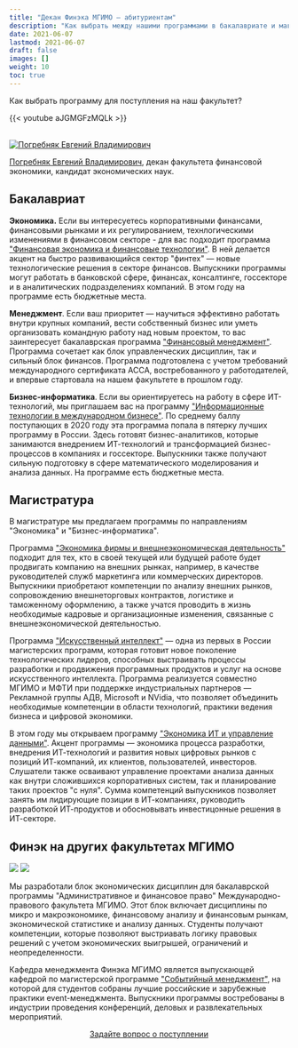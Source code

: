 ```yaml
---
title: "Декан Финэка МГИМО — абитуриентам"
description: "Как выбрать между нашими программами в бакалавриате и магистратуре - для кого какие программы подходят?"
date: 2021-06-07
lastmod: 2021-06-07
draft: false
images: []
weight: 10
toc: true
---
```


Как выбрать программу для поступления на наш факультет?

{{< youtube aJGMGFzMQLk >}}

<br>

<a href="https://mgimo.ru/people/pogrebnyak/" class="float-left mr-3 pt-2">
<img
    src="https://mgimo.ru/upload/iblock/341/pogrebnyak.jpg"
    alt="Погребняк Евгений Владимирович"
    title="Погребняк Евгений Владимирович"
    class="rounded-photo"
/>
</a>

[Погребняк Евгений Владимирович](https://mgimo.ru/people/pogrebnyak/), декан факультета финансовой экономики, кандидат экономических наук.

[econ]: /program/undergrad/economics
[management]: /program/undergrad/management
[itmb]: /program/undergrad/itmb
[ai]: https://ai.mgimo.ru
[ved]: /program/graduate/firm-economics-ved
[it]: /program/graduate/it-economics-and-data-management
[event]: https://event.mgimo.ru/
[emba]: /program/executive/emba

## Бакалавриат

**Экономика.** Если вы интересуетесь корпоративными финансами, финансовыми рынками и их регулированием, технлогическими изменениями в финансовом секторе - для вас подходит программа ["Финансовая экономика и финансовые технологии"][econ]. В ней делается акцент на быстро развивающийся сектор "финтех" — новые технологические решения в секторе финансов. Выпускники программы могут работать в банковской сфере, финансах, консалтинге, госсекторе и в аналитических подразделениях компаний. В этом году на программе есть бюджетные места.

**Менеджмент**. Если ваш приоритет — научиться эффективно работать внутри крупных компаний, вести собственный бизнес или уметь организовать командную работу над новым проектом, то вас заинтересует бакалаврская программа ["Финансовый менеджмент"][management]. Программа сочетает как блок управленческих дисциплин, так и сильный блок финансов. Программа подготовлена с учетом требований международного сертификата ACCA, востребованного у работодателей, и впервые стартовала на нашем факультете в прошлом году.

**Бизнес-информатика**. Если вы ориентируетесь на работу в сфере ИТ-технологий, мы приглашаем вас на программу ["Информационные технологии в международном бизнесе"][itmb]. По среднему баллу поступающих в 2020 году эта программа попала в пятерку лучших программу в России. Здесь готовят бизнес-аналитиков, которые занимаются внедрением ИТ-технологий и трансформацией бизнес-процессов в компаниях и госсекторе. Выпускники также получают сильную подготовку в сфере математического моделирования и анализа данных. На программе есть бюджетные места.

## Магистратура

В магистратуре мы предлагаем программы по направлениям "Экономика" и "Бизнес-информатика".

Программа ["Экономика фирмы и внешнеэкономическая деятельность"][ved] подходит для тех, кто в своей текущей или будущей работе будет продвигать компанию на внешних рынках, например, в качестве руководителей служб маркетинга или коммерческих директоров. Выпускники приобретают компетенции по анализу внешних рынков, сопровождению внешнеторговых контрактов, логистике и таможенному оформлению, а также учатся проводить в жизнь необходимые кадровые и организационные изменения, связанные с внешнеэкономической деятельностью.

Программа ["Искусственный интеллект"][ai] — одна из первых в России магистерских программ, которая готовит новое поколение технологических лидеров, способных выстраивать процессы разработки и продвижения программных продуктов и услуг на основе искусственного интеллекта. Программа реализуется совместно МГИМО и МФТИ при поддержке индустриальных партнеров — Рекламной группы АДВ, Microsoft и NVidia, что позволяет объединить необходимые компетенции в области технологий, практики ведения бизнеса и цифровой экономики.

В этом году мы открываем программу ["Экономика ИТ и управление данными"][it]. Акцент программы — экономика процесса разработки, внедрения ИТ-технологий и развития новых цифровых рынков с позиций ИТ-компаний, их клиентов, пользователей, инвесторов. Слушатели также осваивают управление проектами анализа данных как внутри сложившихся корпоративных систем, так и планирование таких проектов "с нуля". Сумма компетенций выпускников позволяет занять им лидирующие позиции в ИТ-компаниях, руководить разработкой ИТ-продуктов и обосновывать инвестицонные решения в ИТ-секторе.

## Финэк на других факультетах МГИМО

![](https://img.shields.io/badge/Административное_и_финансовое_право-blue)
[![](https://img.shields.io/badge/Событийный_менеджмент-005E7C)][event]

<!--
[![](https://img.shields.io/badge/Executive_MBA-F93943)][emba]
-->

Мы разработали блок экономических дисциплин для бакалаврской программы
"Административное и финансовое право" Международно-правового факультета МГИМО.
Этот блок включает дисциплины по микро и макроэкономике, финансовому анализу
и финансовым рынкам, экономической статистике и анализу данных.
Студенты получают компетенции, которые позволяют выстриавать логику правовых решений с учетом экономических выигрышей, ограничений и неопределенности.

<!--
Кафедра менеджмента Финэка МГИМО - выпускающая кафедра программы
"Событийный менеджмент", посвященной индустрии деловых и развлекательных мероприятий.
-->

Кафедра менеджмента Финэка МГИМО является выпускающей кафедрой по магистерской программе ["Событийный менеджмент"][event], на которой для студентов собраны лучшие российские и зарубежные практики event-менеджмента. Выпускники программы востребованы в индустрии проведения конференций, деловых и развлекательных мероприятий.

<!---

Декан Финэка Е.В. Погребняк - научный рукводитель программы Executive MBA
"Трансформация бизнеса и финансовые технологии" Школы бизнеса и международных компетенций МГИМО.

-->

<div align="center">
<a class="btn btn-primary btn-lg px-4 mb-2"  href="https://forms.gle/tRBb3VAGNyV53uAv5" role="button">Задайте вопрос о поступлении</a>
</div>

<!--

1. Здесь должен быть в маркдауне
текст интервью из https://mgimo.ru/study/faculty/ffe/
или из: https://odin.mgimo.ru/nov-pod-mgimo/3924-dekan-e-v-pogrebnyak-abiturientam-fakulteta-finansovoj-ekonomiki

2. Здесь должно быть декабрьское видео
на основе которого сделано интервью.
https://www.youtube.com/watch?v=aJGMGFzMQLk&t=1s

-->

<!-- Сырой текст для #155

Интервью о программах факультета финансовой экономики МГИМО с деканом  Евгением Владимировичем Погребняком

Наш факультет является лидером цифровых компетенций и предлагает программы по экономике, бизнес-информатике и, с этого года, – по туризму. Обучение на факультете проводится на базе уютного, комфортабельного кампуса МГИМО Одинцово, с учетом всех современных требований образовательного стандарта. Я расскажу подробнее о наших  программах.

Бакалаврская программа «Финансовая экономика и финансовые технологии» — это главная для нашего факультета программа по экономике. С одной стороны, это фундаментальная подготовка по традиционным дисциплинам: микро-, макроэкономике, анализу данных, эконометрике. С другой стороны, в этой программе появляются дисциплины технологического цикла, которые объясняют: как технологии используются в банковском секторе, и какие новые финансовые сервисы меняют сферу корпоративных финансов и инвестиций. Эту бакалаврскую программу развивает магистерская программа «Цифровые финансы», где она уже более предметно сфокусирована на секторе финтех, на секторе инвестиций в цифровую трансформацию компании и блоке цифрового CFO — цифрового финансового директора, который представлен у нас специализированным курсом.. В рамках магистерской программы «Цифровые финансы» есть майнор по юриспруденции и майнор по технологиям, что дает возможность создать для себя индивидуальную траекторию обучения. Бакалаврская программа «Информационные технологии в международном бизнесе» — это один из лидеров образования на рынке бизнес-информатики. В соответствующем рейтинге балл поступления постоянно растет, что говорит о популярности этого направления среди абитуриентов. И на бизнес-информатике, и на экономике есть бюджетные места, где конкурс, конечно, выше, чем на платные, но наличие этих мест доказывает приоритетность данных программ внутри нашего факультета. 

Итак, идя на бизнес-информатику, ваши компетенции складываются из блока бизнес-аналитики: это анализ бизнес-процессов современного предприятия и способов их автоматизации, в сфере которых работают IT-интеграторы. Это, собственно, разработка программного обеспечения, его архитектуры, работа в командах, занимающихся разработкой, и сфера анализа данных (как математические основы анализа данных, так и программная реализация методов машинного обучения). 

Хотелось бы отметить  магистратуру «Искусственный интеллект». Одна из первых программ по этому направлению на российском рынке, которая реализуется совместно с МФТИ и индустриальными партнерами. Эта магистратура интересна тем, кто хочет развивать сервисы и продукты искусственного интеллекта и знать, как техническую, так и бизнес сторону этого процесса.

Наконец, хочу рассказать о новой программе по направлению подготовки «Туризм». Она реализуется в этом году впервые на нашем факультете и крайне интересна для студентов, которые хотят не только освоить специальность и работать в существующих сложившихся бизнесах в сфере туризма, но и участвовать в масштабных проектах по развитию регионов и новых инвестиционных проектах в сфере туризма.

Чем руководствоваться абитуриентам при выборе бакалаврских и магистерских программ?

Во-первых, зовом сердца. Во-вторых, советами родителей. В-третьих, вашим прогнозом относительно состояния и структуры рынка труда в будущем, который сейчас не так-то просто сделать. Поэтому имеет смысл инвестировать в базовые фундаментальные навыки, чтобы уметь адаптироваться к меняющемуся рынку труда. Актуальность этой задачи не такая острая, как во времена, когда, например, я был студентом. Потому что сейчас у вас есть возможность менять как направления подготовки между бакалавриатом и магистратурой, так и выбирать курсы, которые они содержат, прокладывая  свою индивидуальную траекторию в обучении. На одном направлении «Бизнес-информатика» вы можете выбрать набор курсов по экономике и менеджменту. И, наоборот, обучаясь на направлении «Туризм» выбрать майнор по анализу данных. Таким образом, имея достаточный интерес к разным предметам, вы собираете свой индивидуальный набор компетенций.
На нашем факультете мы являемся пионерами по внедрению майноров как на уровне магистратуры (например, в магистратуре цифровых финансов есть майнор по юриспруденции и майнор по технологиям), так и майноров в бакалавриате. Несмотря на вот эту слегка новую терминологию, ваш диплом будет отражать ваш интерес к разным дисциплинам и  готовность работать по широкому кругу задач, что всегда очень востребовано работодателями.

В чем особенность учебных программ именно Вашего факультета?

Особенность факультета в этой части состоит в прозрачности и доступности образования. Во-первых, у нас никогда не было дополнительных вступительных испытаний и поступить можно только по баллам ЕГЭ. Надо сказать, что некоторые наши отличники на входе даже не представляли, что могут поступить в МГИМО. И только благодаря работе с приемной комиссией, работе с нашими руководителями программы, преподавателями мы смогли объяснить, что это резонный и доступный выбор. 

Из особенностей я бы хотел выделить очень активную языковую подготовку — это возможность изучения сразу двух иностранных языков.. Сейчас, опираясь на современные тенденции обучения, многие студенты в качестве  второго языка выбирают азиатские направления, например, китайский язык.Все обучение идет в небольших компактных группах. Сама атмосфера нашего кампуса и его традиции  направлены в сторону индивидуального образования. Вы становитесь не просто частью какого-то большого потока, а частью небольшой, но дружной семьи, которая ориентирована на то, чтобы ваш ребенок (обращаясь к родителям) или вы сами (как абитуриент) — получили классное образование. 

Всем будущим абитуриентам я бы хотел пожелать хорошего балла ЕГЭ, поменьше стресса и нервов при сдачи этого экзамена. Обязательно пробовать для себя что-то новое, постоянно развивать и дополнять свои индивидуальные навыки,  не бояться посвятить свое время в бакалавриате фундаментальной подготовке и базовым предметам.  Именно хорошая, качественная, базовая подготовка в долгосрочной перспективе выгодно выделяет выпускников МГИМО, в том числе, конечно выпускников нашего факультета, и дает им большие возможности в выборе будущей профессии. Свою  базовую подготовку вы выбираете уже на уровне бакалавриата, а на уровне магистратуры усиливаете ее выбором специализированного направления. Это очень выгодный и достойный путь, который приведет вас к профессиональному росту и высоким карьерным результатам.


 -->